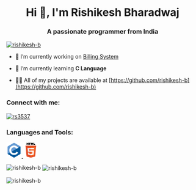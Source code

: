 <h1 align="center">Hi 👋, I'm Rishikesh Bharadwaj</h1>
<h3 align="center">A passionate programmer from India</h3>

<p align="left"> <a href="https://github.com/ryo-ma/github-profile-trophy"><img src="https://github-profile-trophy.vercel.app/?username=rishikesh-b" alt="rishikesh-b" /></a> </p>

- 🔭 I’m currently working on [Billing System](https://github.com/rishikesh-b/BillingSystem)

- 🌱 I’m currently learning **C Language**

- 👨‍💻 All of my projects are available at [https://github.com/rishikesh-b](https://github.com/rishikesh-b)

<h3 align="left">Connect with me:</h3>
<p align="left">
<a href="https://www.hackerrank.com/rs3537" target="blank"><img align="center" src="https://raw.githubusercontent.com/rahuldkjain/github-profile-readme-generator/master/src/images/icons/Social/hackerrank.svg" alt="rs3537" height="30" width="40" /></a>
</p>

<h3 align="left">Languages and Tools:</h3>
<p align="left"> <a href="https://www.cprogramming.com/" target="_blank" rel="noreferrer"> <img src="https://raw.githubusercontent.com/devicons/devicon/master/icons/c/c-original.svg" alt="c" width="40" height="40"/> </a> <a href="https://www.w3.org/html/" target="_blank" rel="noreferrer"> <img src="https://raw.githubusercontent.com/devicons/devicon/master/icons/html5/html5-original-wordmark.svg" alt="html5" width="40" height="40"/> </a> </p>

<p><img align="left" src="https://github-readme-stats.vercel.app/api/top-langs?username=rishikesh-b&show_icons=true&theme=radical&locale=en&layout=compact" alt="rishikesh-b" /></p>

<p>&nbsp;<img align="center" src="https://github-readme-stats.vercel.app/api?username=rishikesh-b&show_icons=true&theme=onedark&locale=en" alt="rishikesh-b" /></p>

<p><img align="center" src="https://github-readme-streak-stats.herokuapp.com/?user=rishikesh-b&theme=highcontrast" alt="rishikesh-b" /></p>
